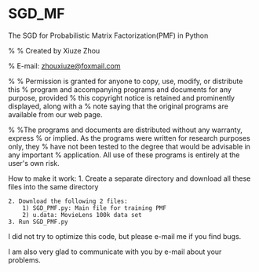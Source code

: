 # SGD_MF

The SGD for Probabilistic Matrix Factorization(PMF) in Python

 
%
% Created by Xiuze Zhou


% E-mail: zhouxiuze@foxmail.com

%
%
 Permission is granted for anyone to copy, use, modify, or distribute this 
% program and accompanying programs and documents  for any purpose, provided
% this copyright notice is retained and  prominently displayed, along with a 
% note saying that the original  programs are available from our web page.



%
%The programs and documents are distributed without any warranty,  express
% or implied. As the programs were written for research  purposes only, they 
% have not been tested to the degree that would  be advisable in any important
% application. All use of these programs is entirely at the user's own risk.



How to make it work:
    1. Create a separate directory and download all these files into the same directory

    2. Download the following 2 files:
        1) SGD_PMF.py: Main file for training PMF
        2) u.data: MovieLens 100k data set
    3. Run SGD_PMF.py



I did not try to optimize this code, but please e-mail me if you find bugs.


I am also very glad to communicate with you by e-mail about your problems.
